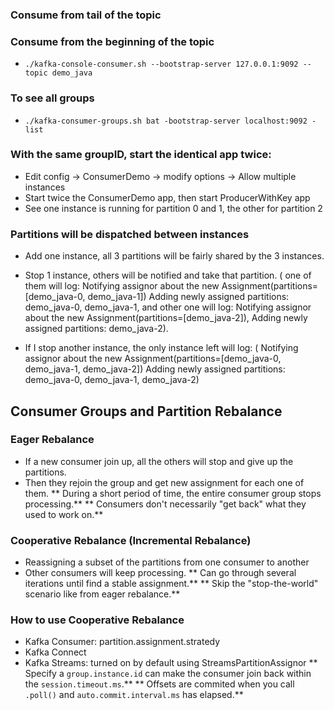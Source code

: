 ### Consume from tail of the topic

### Consume from the beginning of the topic

- `./kafka-console-consumer.sh --bootstrap-server 127.0.0.1:9092 --topic demo_java`  

### To see all groups
- `./kafka-consumer-groups.sh bat -bootstrap-server localhost:9092 -list`

### With the same groupID, start the identical app twice:
- Edit config -> ConsumerDemo -> modify options -> Allow multiple instances
- Start twice the ConsumerDemo app, then start ProducerWithKey app
- See one instance is running for partition 0 and 1, the other for partition 2

### Partitions will be dispatched between instances
- Add one instance, all 3 partitions will be fairly shared by the 3 instances.
- Stop 1 instance, others will be notified and take that partition.
( one of them will log: Notifying assignor about the new Assignment(partitions=[demo_java-0, demo_java-1])
Adding newly assigned partitions: demo_java-0, demo_java-1, 
and other one will log: Notifying assignor about the new Assignment(partitions=[demo_java-2]), 
Adding newly assigned partitions: demo_java-2).

- If I stop another instance, the only instance left will log:
( Notifying assignor about the new Assignment(partitions=[demo_java-0, demo_java-1, demo_java-2])
  Adding newly assigned partitions: demo_java-0, demo_java-1, demo_java-2)

## Consumer Groups and Partition Rebalance
### Eager Rebalance
- If a new consumer join up, all the others will stop and give up the partitions.
- Then they rejoin the group and get new assignment for each one of them.
** During a short period of time, the entire consumer group stops processing.**
** Consumers don't necessarily "get back" what they used to work on.**
### Cooperative Rebalance (Incremental Rebalance)
- Reassigning a subset of the partitions from one consumer to another
- Other consumers will keep processing. 
** Can go through several iterations until find a stable assignment.**
** Skip the "stop-the-world" scenario like from eager rebalance.**

### How to use Cooperative Rebalance
- Kafka Consumer: partition.assignment.stratedy
- Kafka Connect
- Kafka Streams: turned on by default using StreamsPartitionAssignor
** Specify a `group.instance.id` can make the consumer join back within the `session.timeout.ms`.**
** Offsets are commited when you call `.poll()` and `auto.commit.interval.ms` has elapsed.**

